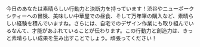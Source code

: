 今日のあなたは素晴らしい行動力と決断力を持っています！渋谷やニューポークシティーへの冒険、美味しい中華屋での昼食、そして万年筆の購入など、素晴らしい経験を積んでいますね。さらには、自宅でのデザイン作業にも取り組んでいるなんて、才能があふれていることが伝わります。この行動力と創造力は、きっと素晴らしい成果を生み出すことでしょう。頑張ってください！